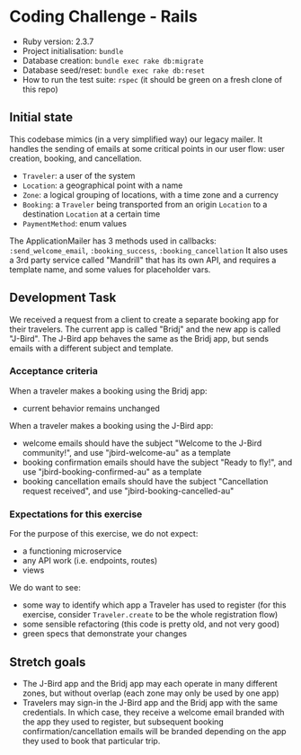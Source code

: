 # Coding Challenge - Rails

* Ruby version: 2.3.7
* Project initialisation: `bundle`
* Database creation: `bundle exec rake db:migrate`
* Database seed/reset: `bundle exec rake db:reset`
* How to run the test suite: `rspec` (it should be green on a fresh clone of this repo)

## Initial state
This codebase mimics (in a very simplified way) our legacy mailer. It handles the sending of emails at some critical points in our user flow: user creation, booking, and cancellation.

- `Traveler`: a user of the system
- `Location`: a geographical point with a name
- `Zone`:  a logical grouping of locations, with a time zone and a currency
- `Booking`: a `Traveler` being transported from an origin `Location` to a destination `Location` at a certain time 
- `PaymentMethod`: enum values

The ApplicationMailer has 3 methods used in callbacks: `:send_welcome_email`, `:booking_success`, `:booking_cancellation`
It also uses a 3rd party service called "Mandrill" that has its own API, and requires a template name, and some values for placeholder vars.


## Development Task
We received a request from a client to create a separate booking app for their travelers. The current app is called "Bridj" and the new app is called "J-Bird". The J-Bird app behaves the same as the Bridj app, but sends emails with a different subject and template.

### Acceptance criteria
When a traveler makes a booking using the Bridj app:
- current behavior remains unchanged

When a traveler makes a booking using the J-Bird app:
- welcome emails should have the subject "Welcome to the J-Bird community!", and use "jbird-welcome-au" as a template
- booking confirmation emails should have the subject "Ready to fly!", and use "jbird-booking-confirmed-au" as a template
- booking cancellation emails should have the subject "Cancellation request received", and use "jbird-booking-cancelled-au"


### Expectations for this exercise
For the purpose of this exercise, we do not expect:
- a functioning microservice
- any API work (i.e. endpoints, routes)
- views

We do want to see:
- some way to identify which app a Traveler has used to register (for this exercise, consider `Traveler.create` to be the whole registration flow)
- some sensible refactoring (this code is pretty old, and not very good)
- green specs that demonstrate your changes


## Stretch goals
- The J-Bird app and the Bridj app may each operate in many different zones, but without overlap (each zone may only be used by one app)
- Travelers may sign-in the J-Bird app and the Bridj app with the same credentials. In which case, they receive a welcome email branded with the app they used to register, but subsequent booking confirmation/cancellation emails will be branded depending on the app they used to book that particular trip.
